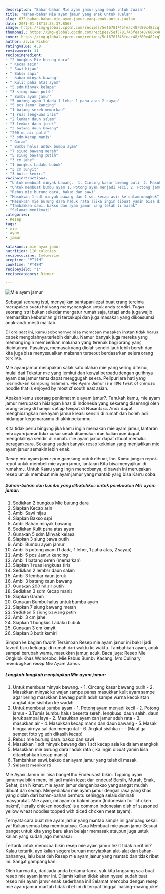 ```yaml
---
description: "Bahan-bahan Mie ayam jamur yang enak Untuk Jualan"
title: "Bahan-bahan Mie ayam jamur yang enak Untuk Jualan"
slug: 637-bahan-bahan-mie-ayam-jamur-yang-enak-untuk-jualan
date: 2021-01-18T13:35:37.856Z
image: https://img-global.cpcdn.com/recipes/5ef6781745feac48/680x482cq70/mie-ayam-jamur-foto-resep-utama.jpg
thumbnail: https://img-global.cpcdn.com/recipes/5ef6781745feac48/680x482cq70/mie-ayam-jamur-foto-resep-utama.jpg
cover: https://img-global.cpcdn.com/recipes/5ef6781745feac48/680x482cq70/mie-ayam-jamur-foto-resep-utama.jpg
author: Alvin Fisher
ratingvalue: 4.8
reviewcount: 11
recipeingredient:
- "2 bungkus Mie burung dara"
- " Kecap asin"
- " Sawi hijau"
- " Bakso sapi"
- " Bahan minyak bawang"
- " Kulit paha atas ayam"
- "5 sdm Minyak kelapa"
- "3 siung bawa putih"
- " Bumbu ayam jamur"
- "5 potong ayam 1 dada 1 leher 1 paha atas 2 sayap"
- "5 pcs Jamur kancing"
- "1 batang sereh memarkan"
- "1 ruas lengkuas iris"
- "2 lembar daun salam"
- "3 lembar daun jeruk"
- "3 batang daun bawang"
- "200 ml air putih"
- "3 sdm Kecap manis"
- " Garam"
- " Bumbu halus untuk bumbu ayam"
- "7 siung bawang merah"
- "5 siung bawang putih"
- "3 cm jahe"
- "1 bungkus Ladaku bubuk"
- "3 cm kunyit"
- "3 butir kemiri"
recipeinstructions:
- "Untuk membuat minyak bawang.  1. Cincang kasar bawang putih 2. Masukkan minyak ke wajan sampe panas masukkan kulit ayam sampe agar kering masukkan bawang putih aduh sampe warna kecoklatan angkat dan sisihkan ke wadah"
- "Untuk membuat bumbu ayam 1. Potong ayam menjadi kecil 2. Potong jamur 3.Tumis bumbu halus beserta sereh, lengkuas, daun salah, daun jeruk sampai layu 2. Masukkan ayam dan jamur aduh rata 3. masukkan air 4. Masukkan kecap manis dan daun bawang 5. Masak hingga airnya sat dan mengental 6. Angkat sisihkan  (Maaf ga sempet foto yg udh dikasih kecap)"
- "Rebus mie burung dara, bakso dan sawi"
- "Masukkan 1 sdt minyak bawang dan 1 sdt kecap asin ke dalam mangkok"
- "Masukkan mie burung dara haduk rata (jika ingin dibuat yamin bisa ditambahkan kecap manis)"
- "Tambahkan sawi, bakso dan ayam jamur yang telah di masak"
- "Selamat menikmati"
categories:
- Resep
tags:
- mie
- ayam
- jamur

katakunci: mie ayam jamur 
nutrition: 110 calories
recipecuisine: Indonesian
preptime: "PT11M"
cooktime: "PT48M"
recipeyield: "1"
recipecategory: Dinner

---
```



![Mie ayam jamur](https://img-global.cpcdn.com/recipes/5ef6781745feac48/680x482cq70/mie-ayam-jamur-foto-resep-utama.jpg)

Sebagai seorang istri, menyajikan santapan lezat buat orang tercinta merupakan suatu hal yang menyenangkan untuk anda sendiri. Tugas seorang istri bukan sekedar mengatur rumah saja, tetapi anda juga wajib memastikan kebutuhan gizi tercukupi dan juga masakan yang dikonsumsi anak-anak mesti mantab.

Di era  saat ini, kamu sebenarnya bisa memesan masakan instan tidak harus capek mengolahnya terlebih dahulu. Namun banyak juga mereka yang memang ingin memberikan makanan yang terenak bagi orang yang dicintainya. Pasalnya, memasak yang diolah sendiri jauh lebih bersih dan kita juga bisa menyesuaikan makanan tersebut berdasarkan selera orang tercinta. 

Mie ayam jamur merupakan salah satu olahan mie yang sering ditemui, mulai dari Tekstur mie yang lembut dan kenyal berpadu dengan gurihnya ayam dan jamur tentu dapat menggugah selera. Pelipur lara hati yang merindukan kampung halaman. Mie Ayam Jamur is a little twist of chinese noodle that is enjoyed by most of south east asian.

Apakah kamu seorang penikmat mie ayam jamur?. Tahukah kamu, mie ayam jamur merupakan hidangan khas di Indonesia yang sekarang disenangi oleh orang-orang di hampir setiap tempat di Nusantara. Anda dapat menghidangkan mie ayam jamur kreasi sendiri di rumah dan boleh jadi hidangan kegemaranmu di akhir pekanmu.

Kita tidak perlu bingung jika kamu ingin memakan mie ayam jamur, lantaran mie ayam jamur tidak sukar untuk ditemukan dan kalian pun dapat mengolahnya sendiri di rumah. mie ayam jamur dapat dibuat memalui beragam cara. Sekarang sudah banyak resep kekinian yang menjadikan mie ayam jamur semakin lebih enak.

Resep mie ayam jamur pun gampang untuk dibuat, lho. Kamu jangan repot-repot untuk membeli mie ayam jamur, lantaran Kita bisa menyajikan di rumahmu. Untuk Kamu yang ingin mencobanya, dibawah ini merupakan resep untuk membuat mie ayam jamur yang mantab yang bisa Kamu coba.

<!--inarticleads1-->

##### Bahan-bahan dan bumbu yang dibutuhkan untuk pembuatan Mie ayam jamur:

1. Sediakan 2 bungkus Mie burung dara
1. Siapkan  Kecap asin
1. Ambil  Sawi hijau
1. Siapkan  Bakso sapi
1. Ambil  Bahan minyak bawang
1. Sediakan  Kulit paha atas ayam
1. Gunakan 5 sdm Minyak kelapa
1. Siapkan 3 siung bawa putih
1. Ambil  Bumbu ayam jamur
1. Ambil 5 potong ayam (1 dada, 1 leher, 1 paha atas, 2 sayap)
1. Ambil 5 pcs Jamur kancing
1. Ambil 1 batang sereh (memarkan)
1. Siapkan 1 ruas lengkuas (iris)
1. Sediakan 2 lembar daun salam
1. Ambil 3 lembar daun jeruk
1. Ambil 3 batang daun bawang
1. Gunakan 200 ml air putih
1. Sediakan 3 sdm Kecap manis
1. Siapkan  Garam
1. Gunakan  Bumbu halus untuk bumbu ayam
1. Siapkan 7 siung bawang merah
1. Sediakan 5 siung bawang putih
1. Ambil 3 cm jahe
1. Siapkan 1 bungkus Ladaku bubuk
1. Gunakan 3 cm kunyit
1. Siapkan 3 butir kemiri


Simpan ke bagian favorit Tersimpan Resep mie ayam jamur ini bakal jadi favorit baru keluarga di rumah dari waktu ke waktu. Tambahkan ayam, aduk sampai berubah warna, masukkan jamur, aduk. Baca juga: Resep Mie Ongklok Khas Wonosobo, Mie Rebus Bumbu Kacang. Mrs Culinary membagikan resep Mie Ayam Jamur. 

<!--inarticleads2-->

##### Langkah-langkah menyiapkan Mie ayam jamur:

1. Untuk membuat minyak bawang.  - 1. Cincang kasar bawang putih - 2. Masukkan minyak ke wajan sampe panas masukkan kulit ayam sampe agar kering masukkan bawang putih aduh sampe warna kecoklatan angkat dan sisihkan ke wadah
1. Untuk membuat bumbu ayam - 1. Potong ayam menjadi kecil - 2. Potong jamur - 3.Tumis bumbu halus beserta sereh, lengkuas, daun salah, daun jeruk sampai layu - 2. Masukkan ayam dan jamur aduh rata - 3. masukkan air - 4. Masukkan kecap manis dan daun bawang - 5. Masak hingga airnya sat dan mengental - 6. Angkat sisihkan -  - (Maaf ga sempet foto yg udh dikasih kecap)
1. Rebus mie burung dara, bakso dan sawi
1. Masukkan 1 sdt minyak bawang dan 1 sdt kecap asin ke dalam mangkok
1. Masukkan mie burung dara haduk rata (jika ingin dibuat yamin bisa ditambahkan kecap manis)
1. Tambahkan sawi, bakso dan ayam jamur yang telah di masak
1. Selamat menikmati


Mie Ayam Jamur ini bisa banget lho Endeusiast bikin. Topping ayam jamurnya bikin menu ini jadi makin lezat dan endeus! Bersih, Murah, Enak, Sehat, dan Nikmat. mie ayam jamur dengan bakso yang sangat mudah dibuat dan sedap. Menyediakan mie ayam jamur dengan rasa yang khas yang diolah dari bahan-bahan bermutu sehingga selalu diminati masyarakat. Mie ayam, mi ayam or bakmi ayam (Indonesian for &#39;chicken bakmi&#39;, literally chicken noodles) is a common Indonesian dish of seasoned yellow wheat noodles topped with diced chicken meat (ayam). 

Ternyata cara buat mie ayam jamur yang mantab simple ini gampang sekali ya! Kalian semua bisa membuatnya. Cara Membuat mie ayam jamur Sesuai banget untuk kita yang baru akan belajar memasak ataupun juga untuk kalian yang sudah jago memasak.

Tertarik untuk mencoba bikin resep mie ayam jamur lezat tidak rumit ini? Kalau tertarik, ayo kalian segera buruan menyiapkan alat-alat dan bahan-bahannya, lalu buat deh Resep mie ayam jamur yang mantab dan tidak ribet ini. Sangat gampang kan. 

Oleh karena itu, daripada anda berlama-lama, yuk kita langsung saja buat resep mie ayam jamur ini. Dijamin kalian tiidak akan nyesel sudah buat resep mie ayam jamur enak sederhana ini! Selamat mencoba dengan resep mie ayam jamur mantab tidak ribet ini di tempat tinggal masing-masing,oke!.

